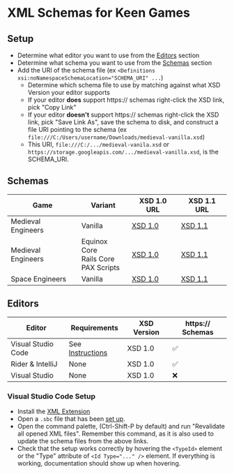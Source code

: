# XML Schemas for Keen Games

## Setup

- Determine what editor you want to use from the [Editors](#editors) section
- Determine what schema you want to use from the [Schemas](#schemas) section
- Add the URI of the schema file (ex `<Definitions xsi:noNamespaceSchemaLocation="SCHEMA_URI" ...`)
    - Determine which schema file to use by matching against what XSD Version your editor supports
    - If your editor **does** support https:// schemas right-click the XSD link, pick "Copy Link"
    - If your editor **doesn't** support https:// schemas right-click the XSD link, pick "Save Link As", save the schema to disk, and construct a file
      URI pointing to the schema (ex `file:///C:/Users/username/Downloads/medieval-vanilla.xsd`)
    - This URI, `file:///C:/.../medieval-vanila.xsd` or `https://storage.googleapis.com/.../medieval-vanilla.xsd`, is the SCHEMA_URI.

## Schemas

| Game               | Variant                                   | XSD 1.0 URL                                                                                   | XSD 1.1 URL                                                                                      |
|--------------------|-------------------------------------------|-----------------------------------------------------------------------------------------------|--------------------------------------------------------------------------------------------------|
| Medieval Engineers | Vanilla                                   | [XSD 1.0](https://storage.googleapis.com/unofficial-keen-schemas/latest/medieval-vanilla.xsd) | [XSD 1.1](https://storage.googleapis.com/unofficial-keen-schemas/latest/medieval-vanilla.11.xsd) |
| Medieval Engineers | Equinox Core<br>Rails Core<br>PAX Scripts | [XSD 1.0](https://storage.googleapis.com/unofficial-keen-schemas/latest/medieval-modded.xsd)  | [XSD 1.1](https://storage.googleapis.com/unofficial-keen-schemas/latest/medieval-modded.11.xsd)  |
| Space Engineers    | Vanilla                                   | [XSD 1.0](https://storage.googleapis.com/unofficial-keen-schemas/latest/space-vanilla.xsd)    | [XSD 1.1](https://storage.googleapis.com/unofficial-keen-schemas/latest/space-vanilla.11.xsd)    |

## Editors

| Editor             | Requirements                                  | XSD Version | https:// Schemas |
|--------------------|-----------------------------------------------|-------------|------------------|
| Visual Studio Code | See [Instructions](#visual-studio-code-setup) | XSD 1.0     | ✅                |
| Rider & IntelliJ   | None                                          | XSD 1.0     | ✅                |
| Visual Studio      | None                                          | XSD 1.0     | ❌                |

### Visual Studio Code Setup
- Install the [XML Extension](https://marketplace.visualstudio.com/items?itemName=redhat.vscode-xml)
- Open a `.sbc` file that has been [set up](#setup).
- Open the command palette, (Ctrl-Shift-P by default) and run "Revalidate all opened XML files". Remember this command,
  as it is also used to update the schema files from the above links.
- Check that the setup works correctly by hovering the `<TypeId>` element or the "Type" attribute of `<Id Type="..." />` element.
  If everything is working, documentation should show up when hovering.
